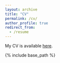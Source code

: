 ```yaml
---
layout: archive
title: "CV"
permalink: /cv/
author_profile: true
redirect_from:
  - /resume
---
```


My CV is available [here](https://github.com/Kyriakosk/kyriakosk.github.io/tree/master/files/cv/Kyriakos_Katsamaktsis_CV.pdf).

{% include base_path %}


[//]: # (Education)

[//]: # (======)

[//]: # (* PhD in Mathematics, University College London &#40;2021-present&#41;)

[//]: # (* MSc in Mathematics and Foundations of Computer Science, Distinction &#40;81%&#41;, University of Oxford &#40;2019-2020&#41;)

[//]: # (* MMath &#40;Honours&#41;, First Class Honours &#40;81%&#41;, The University of Edinburgh &#40;2014-2019&#41;)

[//]: # ()
[//]: # (Scholarships and Grants)

[//]: # (======)

[//]: # (* Mayer de Rothschild Scholarship &#40;2025&#41;)

[//]: # (  + University College London)

[//]: # (  + For outstanding work in graduate studies)

[//]: # (* UCL EPSRC DTP Research Studentship &#40;2021 - 2025&#41;)

[//]: # (  + University College London)

[//]: # (* Trinity Studentship in Mathematics &#40;declined, 2021&#41;)

[//]: # (  + Trinity College, University of Cambridge)

[//]: # (* William and Isabella Dick Prize &#40;2019&#41;)

[//]: # (  + The University of Edinburgh)

[//]: # (  + For best 5th year dissertation in Mathematics)

[//]: # (* William and Isabella Dick Prize &#40;2018&#41;)

[//]: # (  + The University of Edinburgh)

[//]: # (  + For best 4th year thesis in Mathematics)

[//]: # ()
[//]: # (Experience)

[//]: # (======)

[//]: # (* 2020 - present: Data Scientist at Actelligent Capital, UK)

[//]: # (  + Full-time 2020–2021, part-time 2021–present)

[//]: # ()
[//]: # (* 2019: Research intern at The University of Edinburgh, UK)

[//]: # (  + Topic: interactive theorem proving)

[//]: # (  + Mentor: Prof Jacques Fleuriot)

[//]: # ()
[//]: # (* 2018: Research intern at National University of Singapore, Singapore)

[//]: # (  + Topic: quantum algorithms)

[//]: # (  + Mentors: Dr Miklos Santha and Dr Ansis Rosmanis)

[//]: # (  )
[//]: # (* 2017: Research intern at The University of Edinburgh, UK)

[//]: # (  + Topic: spectral graph theory)

[//]: # (  + Mentor: Dr Mary Cryan)

[//]: # (  )
[//]: # (* 2016: Research intern at The University of Edinburgh, UK)

[//]: # (  + Topic: computer architecture)

[//]: # (  + Mentors: Prof Vijaynand Nagarajan and Dr Marco Elver)

[//]: # (  )
[//]: # (Publications)

[//]: # (======)

[//]: # (  <ul>{% for post in site.publications reversed %})

[//]: # (    {% include archive-single-cv.html %})

[//]: # (  {% endfor %}</ul>)

[//]: # ()
[//]: # (Talks)

[//]: # (======)

[//]: # (* 30th British Combinatorial Conference &#40;2024&#41; at Queen Mary University of London, UK )

[//]: # (* Combinatorics Study Group &#40;2024&#41; at Queen Mary University of London, UK )

[//]: # (* Combinatorics Seminar &#40;2023&#41; at University of Warwick, Coventry, UK )

[//]: # (* 21st International Conference on Random Structures & Algorithms &#40;2023&#41; at Carnegie Mellon University, Pittsburgh, PA, USA )

[//]: # (* 27th Postgraduate Combinatorial Conference &#40;2023&#41; at University of Birmingham, UΚ )

[//]: # (* European Conference on Combinatorics, Graph Theory and Applications &#40;2023&#41; at  Charles University Prague, Czechia )

[//]: # (* Constructive and Probabilistic Methods in Combinatorics &#40;2023&#41; at University of Zagreb, Croatia )

[//]: # (* PhD Seminar on Combinatorics, Games and Optimization &#40;2023&#41; at London School of Economics, UK )

[//]: # (* Combinatorics Seminar &#40;2023&#41; at University College London, UK )

[//]: # ()
[//]: # (Teaching)

[//]: # (======)

[//]: # (* 2023 - 2024: Class Tutor at University College London, UK)

[//]: # (  + Intermediate Mathematics for Computer Science)

[//]: # ()
[//]: # (* 2022 - 2023: Class Tutor at University College London, UK)

[//]: # (  + Probabilistic Methods in Combinatorics)

[//]: # ()
[//]: # (* 2018 - 2019: Class Tutor at The University of Edinburgh, UK)

[//]: # (  + Algorithms and Data Structures &#40;Honours&#41;)

[//]: # ()
[//]: # (* 2017 - 2019: Class Tutor at The University of Edinburgh, UK)

[//]: # (  + Discrete Mathematics and Mathematical Reasoning)

[//]: # (  )
[//]: # (* 2016 - 2019: Class Tutor at The University of Edinburgh, UK)

[//]: # (  + Processing Formal and Natural Languages)

[//]: # (  + Algorithms, Data Structures and Learning)

[//]: # ()
[//]: # (Service)

[//]: # (======)

[//]: # (* Organiser of the 28th Postgraduate Combinatorial Conference, 2024)
